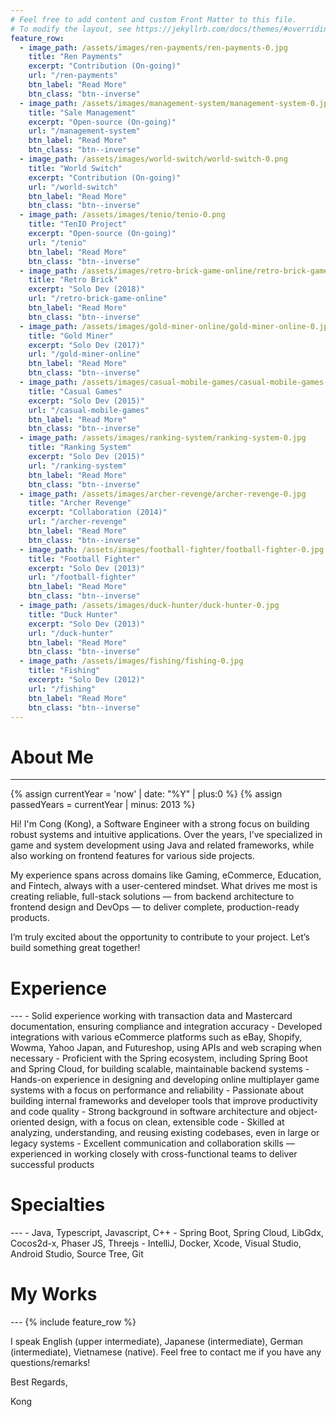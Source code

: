```yaml
---
# Feel free to add content and custom Front Matter to this file.
# To modify the layout, see https://jekyllrb.com/docs/themes/#overriding-theme-defaults
feature_row:
  - image_path: /assets/images/ren-payments/ren-payments-0.jpg
    title: "Ren Payments"
    excerpt: "Contribution (On-going)"
    url: "/ren-payments"
    btn_label: "Read More"
    btn_class: "btn--inverse"
  - image_path: /assets/images/management-system/management-system-0.jpg
    title: "Sale Management"
    excerpt: "Open-source (On-going)"
    url: "/management-system"
    btn_label: "Read More"
    btn_class: "btn--inverse"
  - image_path: /assets/images/world-switch/world-switch-0.png
    title: "World Switch"
    excerpt: "Contribution (On-going)"
    url: "/world-switch"
    btn_label: "Read More"
    btn_class: "btn--inverse"
  - image_path: /assets/images/tenio/tenio-0.png
    title: "TenIO Project"
    excerpt: "Open-source (On-going)"
    url: "/tenio"
    btn_label: "Read More"
    btn_class: "btn--inverse"
  - image_path: /assets/images/retro-brick-game-online/retro-brick-game-online-0.jpg
    title: "Retro Brick"
    excerpt: "Solo Dev (2018)"
    url: "/retro-brick-game-online"
    btn_label: "Read More"
    btn_class: "btn--inverse"    
  - image_path: /assets/images/gold-miner-online/gold-miner-online-0.jpg
    title: "Gold Miner"
    excerpt: "Solo Dev (2017)"
    url: "/gold-miner-online"
    btn_label: "Read More"
    btn_class: "btn--inverse"
  - image_path: /assets/images/casual-mobile-games/casual-mobile-games-0.jpg
    title: "Casual Games"
    excerpt: "Solo Dev (2015)"
    url: "/casual-mobile-games"
    btn_label: "Read More"
    btn_class: "btn--inverse"
  - image_path: /assets/images/ranking-system/ranking-system-0.jpg
    title: "Ranking System"
    excerpt: "Solo Dev (2015)"
    url: "/ranking-system"
    btn_label: "Read More"
    btn_class: "btn--inverse"    
  - image_path: /assets/images/archer-revenge/archer-revenge-0.jpg
    title: "Archer Revenge"
    excerpt: "Collaboration (2014)"
    url: "/archer-revenge"
    btn_label: "Read More"
    btn_class: "btn--inverse"
  - image_path: /assets/images/football-fighter/football-fighter-0.jpg
    title: "Football Fighter"
    excerpt: "Solo Dev (2013)"
    url: "/football-fighter"
    btn_label: "Read More"
    btn_class: "btn--inverse"    
  - image_path: /assets/images/duck-hunter/duck-hunter-0.jpg
    title: "Duck Hunter"
    excerpt: "Solo Dev (2013)"
    url: "/duck-hunter"
    btn_label: "Read More"
    btn_class: "btn--inverse"
  - image_path: /assets/images/fishing/fishing-0.jpg
    title: "Fishing"
    excerpt: "Solo Dev (2012)"
    url: "/fishing"
    btn_label: "Read More"
    btn_class: "btn--inverse"    
---
```


<h1> About Me </h1>

---
{% assign currentYear = 'now' | date: "%Y" | plus:0 %}
{% assign passedYears = currentYear | minus: 2013 %}

Hi! I'm Cong (Kong), a Software Engineer with a strong focus on building robust systems and intuitive applications. Over the years, I’ve specialized in game and system development using Java and related frameworks, while also working on frontend features for various side projects.

My experience spans across domains like Gaming, eCommerce, Education, and Fintech, always with a user-centered mindset. What drives me most is creating reliable, full-stack solutions — from backend architecture to frontend design and DevOps — to deliver complete, production-ready products.

I’m truly excited about the opportunity to contribute to your project. Let’s build something great together!

<h1> Experience </h1>
---
- Solid experience working with transaction data and Mastercard documentation, ensuring compliance and integration accuracy
- Developed integrations with various eCommerce platforms such as eBay, Shopify, Wowma, Yahoo Japan, and Futureshop, using APIs and web scraping when necessary
- Proficient with the Spring ecosystem, including Spring Boot and Spring Cloud, for building scalable, maintainable backend systems
- Hands-on experience in designing and developing online multiplayer game systems with a focus on performance and reliability
- Passionate about building internal frameworks and developer tools that improve productivity and code quality
- Strong background in software architecture and object-oriented design, with a focus on clean, extensible code
- Skilled at analyzing, understanding, and reusing existing codebases, even in large or legacy systems
- Excellent communication and collaboration skills — experienced in working closely with cross-functional teams to deliver successful products

<h1> Specialties </h1>
---
- Java, Typescript, Javascript, C++
- Spring Boot, Spring Cloud, LibGdx, Cocos2d-x, Phaser JS, Threejs
- IntelliJ, Docker, Xcode, Visual Studio, Android Studio, Source Tree, Git

<h1> My Works </h1>
---
{% include feature_row %}

I speak English (upper intermediate), Japanese (intermediate), German (intermediate), Vietnamese (native). Feel free to contact me if you have any questions/remarks!

Best Regards,

Kong
